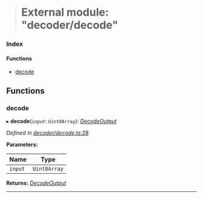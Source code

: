 > # External module: "decoder/decode"

### Index

#### Functions

* [decode](_decoder_decode_.md#decode)

## Functions

###  decode

▸ **decode**(`input`: `Uint8Array`): *[DecodeOutput](_decoder_types_.md#decodeoutput)*

*Defined in [decoder/decode.ts:28](url)*

**Parameters:**

Name | Type |
------ | ------ |
`input` | `Uint8Array` |

**Returns:** *[DecodeOutput](_decoder_types_.md#decodeoutput)*

___